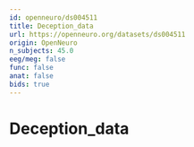 ```yaml
---
id: openneuro/ds004511
title: Deception_data
url: https://openneuro.org/datasets/ds004511
origin: OpenNeuro
n_subjects: 45.0
eeg/meg: false
func: false
anat: false
bids: true
---
```


# Deception_data
